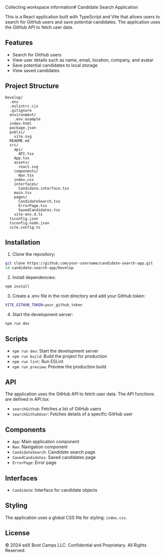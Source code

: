 Collecting workspace information# Candidate Search Application

This is a React application built with TypeScript and Vite that allows users to search for GitHub users and save potential candidates. The application uses the GitHub API to fetch user data.

## Features

- Search for GitHub users
- View user details such as name, email, location, company, and avatar
- Save potential candidates to local storage
- View saved candidates

## Project Structure

```
Develop/
  .env
  .eslintrc.cjs
  .gitignore
  environment/
    .env.example
  index.html
  package.json
  public/
    vite.svg
  README.md
  src/
    api/
      API.tsx
    App.tsx
    assets/
      react.svg
    components/
      Nav.tsx
    index.css
    interfaces/
      Candidate.interface.tsx
    main.tsx
    pages/
      CandidateSearch.tsx
      ErrorPage.tsx
      SavedCandidates.tsx
    vite-env.d.ts
  tsconfig.json
  tsconfig.node.json
  vite.config.ts
```

## Installation

1. Clone the repository:

```sh
git clone https://github.com/your-username/candidate-search-app.git
cd candidate-search-app/Develop
```

2. Install dependencies:

```sh
npm install
```

3. Create a .env file in the root directory and add your GitHub token:

```sh
VITE_GITHUB_TOKEN=your_github_token
```

4. Start the development server:

```sh
npm run dev
```

## Scripts

- `npm run dev`: Start the development server
- `npm run build`: Build the project for production
- `npm run lint`: Run ESLint
- `npm run preview`: Preview the production build

## API

The application uses the GitHub API to fetch user data. The API functions are defined in API.tsx:

- `searchGithub`: Fetches a list of GitHub users
- `searchGithubUser`: Fetches details of a specific GitHub user

## Components

- `App`: Main application component
- `Nav`: Navigation component
- `CandidateSearch`: Candidate search page
- `SavedCandidates`: Saved candidates page
- `ErrorPage`: Error page

## Interfaces

- `Candidate`: Interface for candidate objects

## Styling

The application uses a global CSS file for styling: `index.css`.

## License

© 2024 edX Boot Camps LLC. Confidential and Proprietary. All Rights Reserved.
